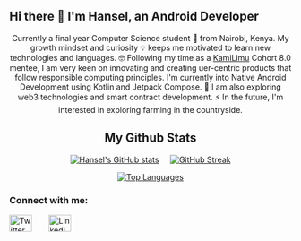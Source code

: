 ## Hi there 👋 I'm Hansel, an Android Developer

<p align="center">
Currently a final year Computer Science student 🏫 from Nairobi, Kenya. My growth mindset and curiosity 💡 keeps me motivated to learn new technologies and languages. 🤓 Following my time as a <a href="https://kamilimu.org">KamiLimu</a> Cohort 8.0 mentee, I am very keen on innovating and creating uer-centric products that follow responsible computing principles. I'm currently into Native Android Development using Kotlin and Jetpack Compose. 🔭 I am also exploring web3 technologies and smart contract development. ⚡ In the future, I'm interested in exploring farming in the countryside.
</p>

<h2 align="center">My Github Stats</h2>

<p align="center" style="display: flex; justify-content: center; gap: 20px;">
  <a href="https://github.com/anuraghazra/github-readme-stats">
    <img src="https://github-readme-stats.vercel.app/api?username=hanselomondi&show_icons=true&theme=dark&include_all_commits=true" alt="Hansel's GitHub stats" />
  </a>
  <a href="https://git.io/streak-stats">
    <img src="https://github-readme-streak-stats.herokuapp.com?user=hanselomondi" alt="GitHub Streak" />
  </a>
</p>

<p align="center">
  <a href="https://github.com/anuraghazra/github-readme-stats">
    <img src="https://github-readme-stats.vercel.app/api/top-langs/?username=hanselomondi&layout=donut-vertical&theme=dark" alt="Top Languages" />
  </a>
</p>

<h3 align="left">Connect with me:</h3>
<div style="display: flex; gap: 30px;>
  <a href="https://x.com/hanselomondi?t=89BHh6xG3huballxZhu-iw&s=09" target="_blank">
    <img align="center" src="https://github.com/hussainweb/hussainweb/raw/main/icons/twitter.png" alt="Twitter" height="30" width="40" />
  </a>
  <a href="https://linkedin.com/in/hansel-omondi-763324222/" target="_blank">
    <img align="center" src="https://github.com/hussainweb/hussainweb/raw/main/icons/linkedin.png" alt="LinkedIn" height="30" width="40" />
  </a>
</div>
